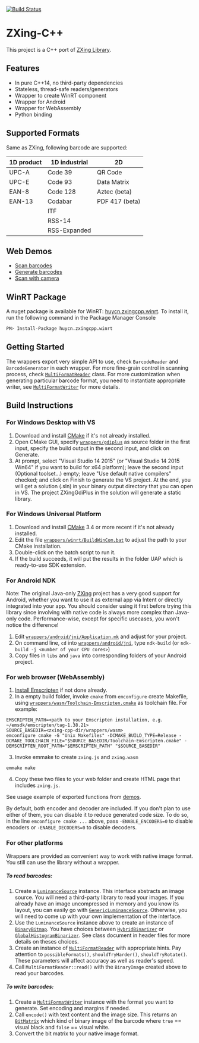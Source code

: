 [![Build Status](https://travis-ci.org/nu-book/zxing-cpp.svg?branch=master)](https://travis-ci.org/nu-book/zxing-cpp)

# ZXing-C++

This project is a C++ port of [ZXing Library](https://github.com/zxing/zxing).

## Features

* In pure C++14, no third-party dependencies
* Stateless, thread-safe readers/generators
* Wrapper to create WinRT component
* Wrapper for Android
* Wrapper for WebAssembly
* Python binding

## Supported Formats

Same as ZXing, following barcode are supported:

| 1D product | 1D industrial | 2D
| ---------- | ------------- | --------------
| UPC-A      | Code 39       | QR Code
| UPC-E      | Code 93       | Data Matrix
| EAN-8      | Code 128      | Aztec (beta)
| EAN-13     | Codabar       | PDF 417 (beta)
|            | ITF           |
|            | RSS-14        |
|            | RSS-Expanded  |

## Web Demos
- [Scan barcodes](https://nu-book.github.io/zxing-cpp/demo_reader.html)
- [Generate barcodes](https://nu-book.github.io/zxing-cpp/demo_writer.html)
- [Scan with camera](https://nu-book.github.io/zxing-cpp/zxing_viddemo.html)


## WinRT Package
A nuget package is available for WinRT: [huycn.zxingcpp.winrt](https://www.nuget.org/packages/huycn.zxingcpp.winrt). 
To install it, run the following command in the Package Manager Console
```sh
PM> Install-Package huycn.zxingcpp.winrt
```

## Getting Started
The wrappers export very simple API to use, check `BarcodeReader` and `BarcodeGenerator` in each wrapper.
For more fine-grain control in scanning process, check [`MultiFormatReader`](core/src/MultiFormatReader.h) class. For more customization when generating particular barcode format, you need to instantiate appropriate writer, see [`MultiFormatWriter`](core/src/MultiFormatWriter.h) for more details.


## Build Instructions
### For Windows Desktop with VS
1. Download and install [CMake](https://cmake.org) if it's not already installed.
2. Open CMake GUI, specify [`wrappers/gdiplus`](wrappers/gdiplus) as source folder in the first input, specify the build output in the second input, and click on Generate.
3. At prompt, select "Visual Studio 14 2015" (or "Visual Studio 14 2015 Win64" if you want to build for x64 platform); leave the second input (Optional toolset...) empty; leave "Use default native compilers" checked; and click on Finish to generate the VS project. At the end, you will get a solution (.sln) in your binary output directory that you can open in VS. The project ZXingGdiPlus in the solution will generate a static library.

### For Windows Universal Platform
1. Download and install [CMake](https://cmake.org) 3.4 or more recent if it's not already installed.
2. Edit the file [`wrappers/winrt/BuildWinCom.bat`](wrappers/winrt/BuildWinCom.bat) to adjust the path to your CMake installation.
3. Double-click on the batch script to run it.
4. If the build succeeds, it will put the results in the folder UAP which is ready-to-use SDK extension.

### For Android NDK
Note: The original Java-only [ZXing](https://github.com/zxing/zxing) project has a very good support for Android, whether you want to use it
as external app via Intent or directly integrated into your app. You should consider using it first before
trying this library since involving with native code is always more complex than Java-only code. Performance-wise, 
except for specific usecases, you won't notice the difference!

1. Edit [`wrappers/android/jni/Application.mk`](wrappers/android/jni/Application.mk) and adjust for your project.
2. On command line, `cd` into [`wrappers/android/jni`](wrappers/android/jni), type `ndk-build` (or `ndk-build -j <number of your CPU cores>`)
3. Copy files in `libs` and `java` into corresponding folders of your Android project.

### For web browser (WebAssembly)
1. [Install Emscripten](https://kripken.github.io/emscripten-site/docs/getting_started/) if not done already.
2. In a empty build folder, invoke `cmake` from `emconfigure` create Makefile, using [`wrappers/wasm/Toolchain-Emscripten.cmake`](wrappers/wasm/Toolchain-Emscripten.cmake) as toolchain file. For example:
```
EMSCRIPTEN_PATH=<path to your Emscripten installation, e.g. ~/emsdk/emscripten/tag-1.38.21>
SOURCE_BASEDIR=<zxing-cpp-dir/wrappers/wasm>
emconfigure cmake -G "Unix Makefiles" -DCMAKE_BUILD_TYPE=Release -DCMAKE_TOOLCHAIN_FILE="$SOURCE_BASEDIR/Toolchain-Emscripten.cmake" -DEMSCRIPTEN_ROOT_PATH="$EMSCRIPTEN_PATH" "$SOURCE_BASEDIR"
```
3. Invoke emmake to create `zxing.js` and `zxing.wasm`
```
emmake make
```
4. Copy these two files to your web folder and create HTML page that includes `zxing.js`.

See usage example of exported functions from [demos](https://nu-book.github.io/zxing-cpp/).

By default, both encoder and decoder are included. If you don't plan to use either of them, you can disable it to reduce generated code size. To do so, in the line `emconfigure cmake ...` above, pass `-ENABLE_ENCODERS=0` to disable encoders or `-ENABLE_DECODERS=0` to disable decoders.

### For other platforms
Wrappers are provided as convenient way to work with native image format. You still can use the library without a wrapper.

##### To read barcodes:
1. Create a [`LuminanceSource`](core/src/LuminanceSource.h) instance. This interface abstracts an image source. You will need a third-party library to read your images. If you already have an image uncompressed in memory and you know its layout, you can easily go with [`GenericLuminanceSource`](core/src/GenericLuminanceSource.h). Otherwise, you will need to come up with your own implementation of the interface.
2. Use the `LuminanceSource` instance above to create an instance of [`BinaryBitmap`](core/src/BinaryBitmap.h). You have choices between [`HybridBinarizer`](core/src/HybridBinarizer.h) or [`GlobalHistogramBinarizer`](core/src/GlobalHistogramBinarizer.h). See class document in header files for more details on theses choices.
3. Create an instance of [`MultiFormatReader`](core/src/MultiFormatReader.h) with appropriate hints. Pay attention to `possibleFormats()`, `shouldTryHarder()`, `shouldTryRotate()`. These parameters will affect accuracy as well as reader's speed.
4. Call `MultiFormatReader::read()` with the `BinaryImage` created above to read your barcodes.

##### To write barcodes:
1. Create a [`MultiFormatWriter`](core/src/MultiFormatWriter.h) instance with the format you want to generate. Set encoding and margins if needed.
2. Call `encode()` with text content and the image size. This returns an [`BitMatrix`](core/src/BitMatrix.h) which kind of binary image of the barcode where `true` == visual black and `false` == visual white.
3. Convert the bit matrix to your native image format.
